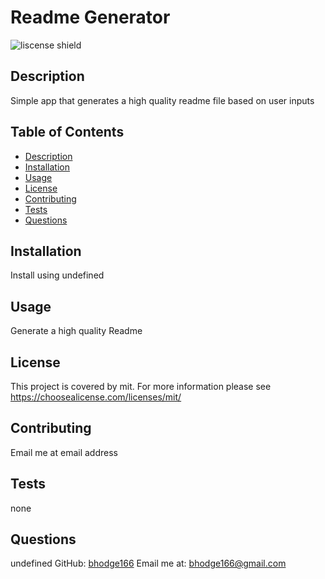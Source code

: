 # Readme Generator
  ![liscense shield](https://img.shields.io/badge/license-mit-blue)
  ## Description
Simple app that generates a high quality readme file based on user inputs
## Table of Contents
- [Description](#description)
- [Installation](#installation)
- [Usage](#usage)
- [License](#license)
- [Contributing](#contributing)
- [Tests](#tests)
- [Questions](#questions)
## Installation
Install using undefined
## Usage
Generate a high quality Readme
## License
This project is covered by mit. For more information please see https://choosealicense.com/licenses/mit/
## Contributing
Email me at email address
## Tests
none
## Questions
undefined
GitHub: [bhodge166](https://github.com/bhodge166)
Email me at: bhodge166@gmail.com

